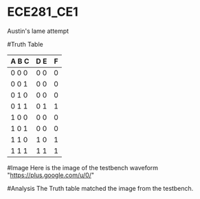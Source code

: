 ECE281_CE1
==========

Austin's lame attempt 

#Truth Table 

A B C |D E| F
 ---- |:-:|--
0 0 0 |0 0| 0
0 0 1 |0 0| 0
0 1 0 |0 0| 0
0 1 1 |0 1| 1
1 0 0 |0 0| 0
1 0 1 |0 0| 0
1 1 0 |1 0| 1
1 1 1 |1 1| 1

#Image
Here is the image of the testbench waveform
"<https://plus.google.com/u/0/>"

#Analysis
The Truth table matched the image from the testbench.
